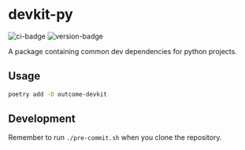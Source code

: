 # devkit-py
![ci-badge](https://github.com/outcome-co/devkit-py/workflows/Release/badge.svg?branch=v3.3.2) ![version-badge](https://img.shields.io/badge/version-3.3.2-brightgreen)

A package containing common dev dependencies for python projects.

## Usage

```sh
poetry add -D outcome-devkit
```

## Development

Remember to run `./pre-commit.sh` when you clone the repository.
